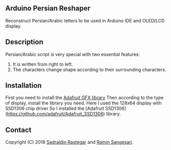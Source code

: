 ## Arduino Persian Reshaper
Reconstruct Persian/Arabic letters to be used in Arduino IDE and OLED/LCD display.

## Description
Persian/Arabic script is very special with two essential features:
1. It is written from right to left.
2. The characters change shape according to their surrounding characters.

## Installation
First you need to install the [Adafruit GFX library](https://github.com/adafruit/Adafruit-GFX-Library) Then according to the type of display, install the library you need. Here I used the 128x64 display with SSD1306 chip driver So I installed the [Adafruit SSD1306] (https://github.com/adafruit/Adafruit_SSD1306) library.

## Contact
Copyright (C) 2018 [Sadraldin Rastegar](s_qwerty13@live.com) and [Ramin Sangesari](r.sangsari@gmail.com).
